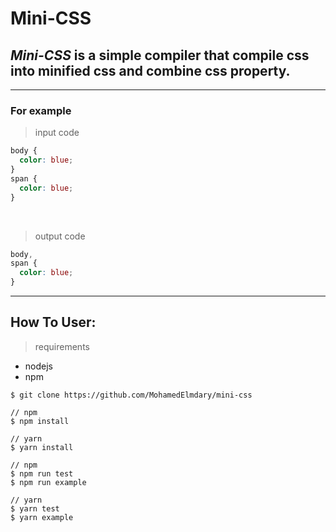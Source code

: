 # Mini-CSS

## _Mini-CSS_ is a simple compiler that compile css into minified css and combine css property.

---

### For example

> input code

```css
body {
  color: blue;
}
span {
  color: blue;
}
```

<br />

> output code

```css
body,
span {
  color: blue;
}
```

---

## How To User:

> requirements

- nodejs
- npm

```
$ git clone https://github.com/MohamedElmdary/mini-css
```

```
// npm
$ npm install

// yarn
$ yarn install
```

```
// npm
$ npm run test
$ npm run example

// yarn
$ yarn test
$ yarn example
```
